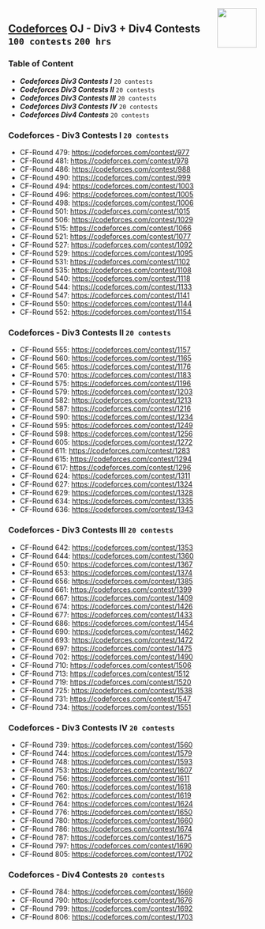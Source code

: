 <img align="right" width="80" src="https://github.com/cs-MohamedAyman/Problem-Solving-Training/blob/master/online-judges-logos/codeforces.jpg">

## [Codeforces](https://codeforces.com/) OJ - Div3 + Div4 Contests `100 contests` `200 hrs`

### Table of Content

- ***Codeforces Div3 Contests I***   `20 contests`
- ***Codeforces Div3 Contests II***  `20 contests`
- ***Codeforces Div3 Contests III*** `20 contests`
- ***Codeforces Div3 Contests IV***  `20 contests`
- ***Codeforces Div4 Contests***     `20 contests`

### Codeforces -  Div3 Contests I `20 contests`

- CF-Round 479: https://codeforces.com/contest/977
- CF-Round 481: https://codeforces.com/contest/978
- CF-Round 486: https://codeforces.com/contest/988
- CF-Round 490: https://codeforces.com/contest/999
- CF-Round 494: https://codeforces.com/contest/1003
- CF-Round 496: https://codeforces.com/contest/1005
- CF-Round 498: https://codeforces.com/contest/1006
- CF-Round 501: https://codeforces.com/contest/1015
- CF-Round 506: https://codeforces.com/contest/1029
- CF-Round 515: https://codeforces.com/contest/1066
- CF-Round 521: https://codeforces.com/contest/1077
- CF-Round 527: https://codeforces.com/contest/1092
- CF-Round 529: https://codeforces.com/contest/1095
- CF-Round 531: https://codeforces.com/contest/1102
- CF-Round 535: https://codeforces.com/contest/1108
- CF-Round 540: https://codeforces.com/contest/1118
- CF-Round 544: https://codeforces.com/contest/1133
- CF-Round 547: https://codeforces.com/contest/1141
- CF-Round 550: https://codeforces.com/contest/1144
- CF-Round 552: https://codeforces.com/contest/1154

### Codeforces -  Div3 Contests II `20 contests`

- CF-Round 555: https://codeforces.com/contest/1157
- CF-Round 560: https://codeforces.com/contest/1165
- CF-Round 565: https://codeforces.com/contest/1176
- CF-Round 570: https://codeforces.com/contest/1183
- CF-Round 575: https://codeforces.com/contest/1196
- CF-Round 579: https://codeforces.com/contest/1203
- CF-Round 582: https://codeforces.com/contest/1213
- CF-Round 587: https://codeforces.com/contest/1216
- CF-Round 590: https://codeforces.com/contest/1234
- CF-Round 595: https://codeforces.com/contest/1249
- CF-Round 598: https://codeforces.com/contest/1256
- CF-Round 605: https://codeforces.com/contest/1272
- CF-Round 611: https://codeforces.com/contest/1283
- CF-Round 615: https://codeforces.com/contest/1294
- CF-Round 617: https://codeforces.com/contest/1296
- CF-Round 624: https://codeforces.com/contest/1311
- CF-Round 627: https://codeforces.com/contest/1324
- CF-Round 629: https://codeforces.com/contest/1328
- CF-Round 634: https://codeforces.com/contest/1335
- CF-Round 636: https://codeforces.com/contest/1343

### Codeforces -  Div3 Contests III `20 contests`

- CF-Round 642: https://codeforces.com/contest/1353
- CF-Round 644: https://codeforces.com/contest/1360
- CF-Round 650: https://codeforces.com/contest/1367
- CF-Round 653: https://codeforces.com/contest/1374
- CF-Round 656: https://codeforces.com/contest/1385
- CF-Round 661: https://codeforces.com/contest/1399
- CF-Round 667: https://codeforces.com/contest/1409
- CF-Round 674: https://codeforces.com/contest/1426
- CF-Round 677: https://codeforces.com/contest/1433
- CF-Round 686: https://codeforces.com/contest/1454
- CF-Round 690: https://codeforces.com/contest/1462
- CF-Round 693: https://codeforces.com/contest/1472
- CF-Round 697: https://codeforces.com/contest/1475
- CF-Round 702: https://codeforces.com/contest/1490
- CF-Round 710: https://codeforces.com/contest/1506
- CF-Round 713: https://codeforces.com/contest/1512
- CF-Round 719: https://codeforces.com/contest/1520
- CF-Round 725: https://codeforces.com/contest/1538
- CF-Round 731: https://codeforces.com/contest/1547
- CF-Round 734: https://codeforces.com/contest/1551

### Codeforces -  Div3 Contests IV `20 contests`

- CF-Round 739: https://codeforces.com/contest/1560
- CF-Round 744: https://codeforces.com/contest/1579
- CF-Round 748: https://codeforces.com/contest/1593
- CF-Round 753: https://codeforces.com/contest/1607
- CF-Round 756: https://codeforces.com/contest/1611
- CF-Round 760: https://codeforces.com/contest/1618
- CF-Round 762: https://codeforces.com/contest/1619
- CF-Round 764: https://codeforces.com/contest/1624
- CF-Round 776: https://codeforces.com/contest/1650
- CF-Round 780: https://codeforces.com/contest/1660
- CF-Round 786: https://codeforces.com/contest/1674
- CF-Round 787: https://codeforces.com/contest/1675
- CF-Round 797: https://codeforces.com/contest/1690
- CF-Round 805: https://codeforces.com/contest/1702

### Codeforces -  Div4 Contests `20 contests`

- CF-Round 784: https://codeforces.com/contest/1669
- CF-Round 790: https://codeforces.com/contest/1676
- CF-Round 799: https://codeforces.com/contest/1692
- CF-Round 806: https://codeforces.com/contest/1703
